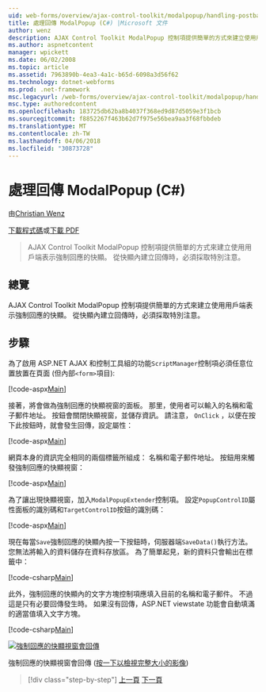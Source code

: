 ```yaml
---
uid: web-forms/overview/ajax-control-toolkit/modalpopup/handling-postbacks-from-a-modalpopup-cs
title: 處理回傳 ModalPopup (C#) |Microsoft 文件
author: wenz
description: AJAX Control Toolkit ModalPopup 控制項提供簡單的方式來建立使用用戶端表示強制回應的快顯。 必須採取特別注意，當 pos...
ms.author: aspnetcontent
manager: wpickett
ms.date: 06/02/2008
ms.topic: article
ms.assetid: 7963890b-4ea3-4a1c-b65d-6098a3d56f62
ms.technology: dotnet-webforms
ms.prod: .net-framework
msc.legacyurl: /web-forms/overview/ajax-control-toolkit/modalpopup/handling-postbacks-from-a-modalpopup-cs
msc.type: authoredcontent
ms.openlocfilehash: 183725db62ba8b4037f368ed9d87d5059e3f1bcb
ms.sourcegitcommit: f8852267f463b62d7f975e56bea9aa3f68fbbdeb
ms.translationtype: MT
ms.contentlocale: zh-TW
ms.lasthandoff: 04/06/2018
ms.locfileid: "30873728"
---
```

<a name="handling-postbacks-from-a-modalpopup-c"></a>處理回傳 ModalPopup (C#)
====================
由[Christian Wenz](https://github.com/wenz)

[下載程式碼](http://download.microsoft.com/download/2/4/0/24052038-f942-4336-905b-b60ae56f0dd5/ModalPopup3.cs.zip)或[下載 PDF](http://download.microsoft.com/download/b/6/a/b6ae89ee-df69-4c87-9bfb-ad1eb2b23373/modalpopup3CS.pdf)

> AJAX Control Toolkit ModalPopup 控制項提供簡單的方式來建立使用用戶端表示強制回應的快顯。 從快顯內建立回傳時，必須採取特別注意。


## <a name="overview"></a>總覽

AJAX Control Toolkit ModalPopup 控制項提供簡單的方式來建立使用用戶端表示強制回應的快顯。 從快顯內建立回傳時，必須採取特別注意。

## <a name="steps"></a>步驟

為了啟用 ASP.NET AJAX 和控制工具組的功能`ScriptManager`控制項必須任意位置放置在頁面 (但內部`<form>`項目):

[!code-aspx[Main](handling-postbacks-from-a-modalpopup-cs/samples/sample1.aspx)]

接著，將會做為強制回應的快顯視窗的面板。 那里，使用者可以輸入的名稱和電子郵件地址。 按鈕會關閉快顯視窗，並儲存資訊。 請注意， `OnClick` ，以便在按下此按鈕時，就會發生回傳，設定屬性：

[!code-aspx[Main](handling-postbacks-from-a-modalpopup-cs/samples/sample2.aspx)]

網頁本身的資訊完全相同的兩個標籤所組成： 名稱和電子郵件地址。 按鈕用來觸發強制回應的快顯視窗：

[!code-aspx[Main](handling-postbacks-from-a-modalpopup-cs/samples/sample3.aspx)]

為了讓出現快顯視窗，加入`ModalPopupExtender`控制項。 設定`PopupControlID`屬性面板的識別碼和`TargetControlID`按鈕的識別碼：

[!code-aspx[Main](handling-postbacks-from-a-modalpopup-cs/samples/sample4.aspx)]

現在每當`Save`強制回應的快顯內按一下按鈕時，伺服器端`SaveData()`執行方法。 您無法將輸入的資料儲存在資料存放區。 為了簡單起見，新的資料只會輸出在標籤中：

[!code-csharp[Main](handling-postbacks-from-a-modalpopup-cs/samples/sample5.cs)]

此外，強制回應的快顯內的文字方塊控制項應填入目前的名稱和電子郵件。 不過這是只有必要回傳發生時。 如果沒有回傳，ASP.NET viewstate 功能會自動填滿的適當值填入文字方塊。

[!code-csharp[Main](handling-postbacks-from-a-modalpopup-cs/samples/sample6.cs)]


[![強制回應的快顯視窗會回傳](handling-postbacks-from-a-modalpopup-cs/_static/image2.png)](handling-postbacks-from-a-modalpopup-cs/_static/image1.png)

強制回應的快顯視窗會回傳 ([按一下以檢視完整大小的影像](handling-postbacks-from-a-modalpopup-cs/_static/image3.png))

> [!div class="step-by-step"]
> [上一頁](using-modalpopup-with-a-repeater-control-cs.md)
> [下一頁](positioning-a-modalpopup-cs.md)
